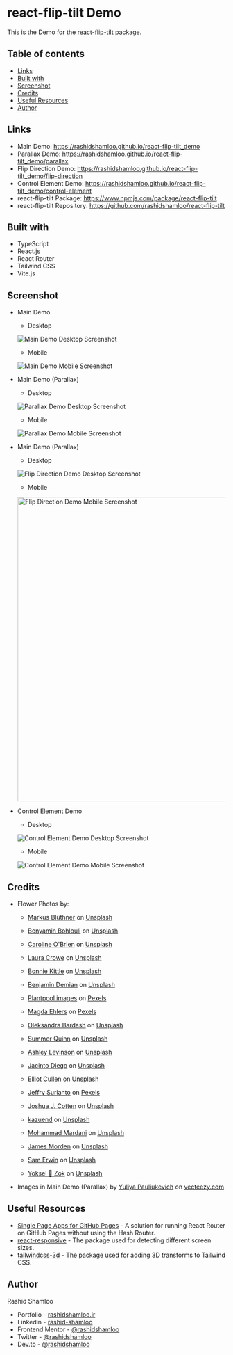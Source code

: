 # react-flip-tilt Demo
This is the Demo for the [react-flip-tilt](https://www.npmjs.com/package/react-flip-tilt) package.

## Table of contents

- [Links](#links)
- [Built with](#built-with)
- [Screenshot](#screenshot)
- [Credits](#credits)
- [Useful Resources](#useful-resources)
- [Author](#author)

## Links

- Main Demo: https://rashidshamloo.github.io/react-flip-tilt_demo
- Parallax Demo: https://rashidshamloo.github.io/react-flip-tilt_demo/parallax
- Flip Direction Demo: https://rashidshamloo.github.io/react-flip-tilt_demo/flip-direction
- Control Element Demo: https://rashidshamloo.github.io/react-flip-tilt_demo/control-element
- react-flip-tilt Package: https://www.npmjs.com/package/react-flip-tilt
- react-flip-tilt Repository: https://github.com/rashidshamloo/react-flip-tilt

## Built with

- TypeScript
- React.js
- React Router
- Tailwind CSS
- Vite.js

## Screenshot

- Main Demo
  - Desktop
 
  ![Main Demo Desktop Screenshot](screenshot-main-desktop.png)

  - Mobile
 
  ![Main Demo Mobile Screenshot](screenshot-main-mobile.png)

- Main Demo (Parallax)
  - Desktop
 
  ![Parallax Demo Desktop Screenshot](screenshot-parallax-desktop.png)

  - Mobile
  
  ![Parallax Demo Mobile Screenshot](screenshot-parallax-mobile.png)

- Main Demo (Parallax)
  - Desktop
 
  ![Flip Direction Demo Desktop Screenshot](screenshot-flip-direction-desktop.png)

  - Mobile
  
  <p><img src="screenshot-flip-direction-mobile.png" alt="Flip Direction Demo Mobile Screenshot" height="700" /></p>

- Control Element Demo
  - Desktop
 
  ![Control Element Demo Desktop Screenshot](screenshot-control-element-desktop.png)

  - Mobile
 
  ![Control Element Demo Mobile Screenshot](screenshot-control-element-mobile.png)

## Credits

- Flower Photos by:
  - <a href="https://unsplash.com/@mascapone31?utm_source=unsplash&utm_medium=referral&utm_content=creditCopyText">Markus Blüthner</a> on <a href="https://unsplash.com/photos/XGthimcNy-4?utm_source=unsplash&utm_medium=referral&utm_content=creditCopyText">Unsplash</a>

  - <a href="https://unsplash.com/@benyamin_bohlouli?utm_source=unsplash&utm_medium=referral&utm_content=creditCopyText">Benyamin Bohlouli</a> on <a href="https://unsplash.com/photos/HuzCqE21trM?utm_source=unsplash&utm_medium=referral&utm_content=creditCopyText">Unsplash</a>

  - <a href="https://unsplash.com/@cobrien112?utm_source=unsplash&utm_medium=referral&utm_content=creditCopyText">Caroline O'Brien</a> on <a href="https://unsplash.com/photos/_D9yLYoFrbk?utm_source=unsplash&utm_medium=referral&utm_content=creditCopyText">Unsplash</a>

  - <a href="https://unsplash.com/@laurarain?utm_source=unsplash&utm_medium=referral&utm_content=creditCopyText">Laura Crowe</a> on <a href="https://unsplash.com/photos/vsrEr7otP2o?utm_source=unsplash&utm_medium=referral&utm_content=creditCopyText">Unsplash</a>

  - <a href="https://unsplash.com/@bonniekdesign?utm_source=unsplash&utm_medium=referral&utm_content=creditCopyText">Bonnie Kittle</a> on <a href="https://unsplash.com/photos/dZk4ZWb_2bU?utm_source=unsplash&utm_medium=referral&utm_content=creditCopyText">Unsplash</a>

  - <a href="https://unsplash.com/@benjamindem?utm_source=unsplash&utm_medium=referral&utm_content=creditCopyText">Benjamin Demian</a> on <a href="https://unsplash.com/photos/kZ7Y9w8xFQk?utm_source=unsplash&utm_medium=referral&utm_content=creditCopyText">Unsplash</a>

  - [Plantpool images](https://www.pexels.com/@plantpool-images-2222972/) on [Pexels](https://www.pexels.com/photo/exotic-bird-of-paradise-flower-with-green-leaves-in-garden-4122419/)

  - [Magda Ehlers](https://www.pexels.com/@magda-ehlers-pexels/) on [Pexels](https://www.pexels.com/photo/a-close-up-shot-of-a-bird-of-paradise-flower-5766946/)

  - <a href="https://unsplash.com/@bardashka?utm_source=unsplash&utm_medium=referral&utm_content=creditCopyText">Oleksandra Bardash</a> on <a href="https://unsplash.com/photos/ho7xtBSwfnk?utm_source=unsplash&utm_medium=referral&utm_content=creditCopyText">Unsplash</a>

  - <a href="https://unsplash.com/@samhradh?utm_source=unsplash&utm_medium=referral&utm_content=creditCopyText">Summer Quinn</a> on <a href="https://unsplash.com/photos/a_AaJcNeksY?utm_source=unsplash&utm_medium=referral&utm_content=creditCopyText">Unsplash</a>

  - <a href="https://unsplash.com/@ashlynnephotos?utm_source=unsplash&utm_medium=referral&utm_content=creditCopyText">Ashley Levinson</a> on <a href="https://unsplash.com/photos/KgRPNtP7CQg?utm_source=unsplash&utm_medium=referral&utm_content=creditCopyText">Unsplash</a>

  - <a href="https://unsplash.com/@longlivehaas?utm_source=unsplash&utm_medium=referral&utm_content=creditCopyText">Jacinto Diego</a> on <a href="https://unsplash.com/photos/m9dJCR6Wu-U?utm_source=unsplash&utm_medium=referral&utm_content=creditCopyText">Unsplash</a>

  - <a href="https://unsplash.com/@elliot_c?utm_source=unsplash&utm_medium=referral&utm_content=creditCopyText">Elliot Cullen</a> on <a href="https://unsplash.com/photos/7XdcgLO0UBo?utm_source=unsplash&utm_medium=referral&utm_content=creditCopyText">Unsplash</a>

  - [Jeffry Surianto](https://www.pexels.com/@saturnus99/) on [Pexels](https://www.pexels.com/photo/photo-of-a-violet-bloom-of-agapanthus-africanus-flower-11570484/)

  - <a href="https://unsplash.com/@jcotten?utm_source=unsplash&utm_medium=referral&utm_content=creditCopyText">Joshua J. Cotten</a> on <a href="https://unsplash.com/photos/T4ApSOlhD3g?utm_source=unsplash&utm_medium=referral&utm_content=creditCopyText">Unsplash</a>

  - <a href="https://unsplash.com/@kazuend?utm_source=unsplash&utm_medium=referral&utm_content=creditCopyText">kazuend</a> on <a href="https://unsplash.com/photos/JHMDtWaNZaA?utm_source=unsplash&utm_medium=referral&utm_content=creditCopyText">Unsplash</a>

  - <a href="https://unsplash.com/@mmdam20?utm_source=unsplash&utm_medium=referral&utm_content=creditCopyText">Mohammad Mardani</a> on <a href="https://unsplash.com/photos/3-wFrzIoEE4?utm_source=unsplash&utm_medium=referral&utm_content=creditCopyText">Unsplash</a>

  - <a href="https://unsplash.com/@jim74tg?utm_source=unsplash&utm_medium=referral&utm_content=creditCopyText">James Morden</a> on <a href="https://unsplash.com/photos/tU8KQ_Y3nNY?utm_source=unsplash&utm_medium=referral&utm_content=creditCopyText">Unsplash</a>

  - <a href="https://unsplash.com/@s_erwin?utm_source=unsplash&utm_medium=referral&utm_content=creditCopyText">Sam Erwin</a> on <a href="https://unsplash.com/photos/VD-4BhSGTLI?utm_source=unsplash&utm_medium=referral&utm_content=creditCopyText">Unsplash</a>

  - <a href="https://unsplash.com/@yoksel?utm_source=unsplash&utm_medium=referral&utm_content=creditCopyText">Yoksel 🌿 Zok</a> on <a href="https://unsplash.com/photos/bh0ai10Cxc4?utm_source=unsplash&utm_medium=referral&utm_content=creditCopyText">Unsplash</a>
- Images in Main Demo (Parallax) by [Yuliya Pauliukevich](https://www.vecteezy.com/members/klyaksun) on [vecteezy.com](https://www.vecteezy.com/)

## Useful Resources

- [Single Page Apps for GitHub Pages](https://github.com/rafgraph/spa-github-pages) - A solution for running React Router on GitHub Pages without using the Hash Router.
- [react-responsive](https://www.npmjs.com/package/react-responsive) - The package used for detecting different screen sizes.
- [tailwindcss-3d](https://www.npmjs.com/package/tailwindcss-3d) - The package used for adding 3D transforms to Tailwind CSS.

## Author

Rashid Shamloo

- Portfolio - [rashidshamloo.ir](https://www.rashidshamloo.ir)
- Linkedin - [rashid-shamloo](https://www.linkedin.com/in/rashid-shamloo/)
- Frontend Mentor - [@rashidshamloo](https://www.frontendmentor.io/profile/rashidshamloo)
- Twitter - [@rashidshamloo](https://www.twitter.com/rashidshamloo)
- Dev.to - [@rashidshamloo](https://dev.to/rashidshamloo)
